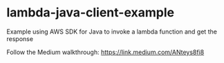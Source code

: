 # lambda-java-client-example
Example using AWS SDK for Java to invoke a lambda function and get the response

Follow the Medium walkthrough: https://link.medium.com/ANteys8fi8
